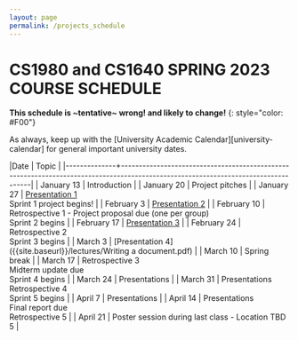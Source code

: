 ```yaml
---
layout: page
permalink: /projects_schedule
---
```


# CS1980 and CS1640 SPRING 2023 COURSE SCHEDULE #

**This schedule is ~tentative~ wrong! and likely to change!**
{: style="color: #F00"}

As always, keep up with the [University Academic Calendar][university-calendar] for general important university dates.

|Date          | Topic                                                                                                                             |
|--------------+-----------------------------------------------------------------------------------------------------------------------------------|
| January 13  | Introduction                                                                                                                      |
| January 20  | Project pitches                                                                                                                   |
| January 27 | [Presentation 1]({{site.baseurl}}/lectures/Capstone_Lecture1.pdf) <br> Sprint 1 project begins!                                               |
| February 3 | [Presentation 2]({{site.baseurl}}/lectures/Capstone_Lecture2_RequirementsElicitation.pdf)  |
| February 10 | Retrospective 1 - Project proposal due (one per group)<br> Sprint 2 begins                                                                                                                   |
| February 17    | [Presentation 3]({{site.baseurl}}/lectures/lecture-on-presentations.pdf)                                                          |
| February 24   | Retrospective 2 <br>Sprint 3 begins                                                                                |
| March 3   | [Presentation 4]({{site.baseurl}}/lectures/Writing a document.pdf)                                                                |
| March 10   | Spring break                                                                |
| March 17   | Retrospective 3 <br> Midterm update due <br> Sprint 4 begins                                                                                              |
| March 24   | Presentations                                                                                                                               |
| March 31  | Presentations <br> Retrospective 4 <br> Sprint 5 begins                                                                                                            |
| April 7  | Presentations                                                                                                                                |
| April 14  | Presentations <br> Final report due <br> Retrospective 5                                                                                                                            |
| April 21   | Poster session during last class - Location TBD 5                                                                                                             |
